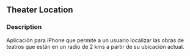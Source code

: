 ## Theater Location

### Description
Aplicación para iPhone que permite a un usuario localizar las obras de teatros que están en un radio de 2 kms a partir de su ubicación actual.
